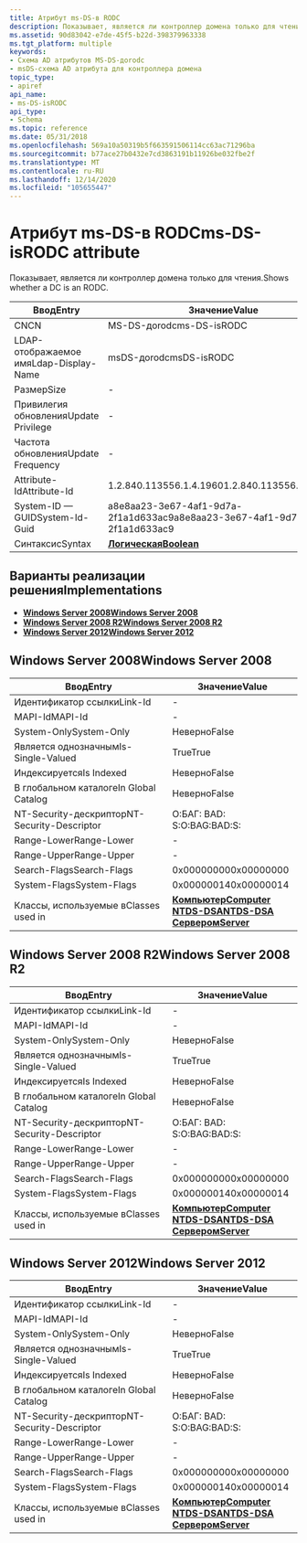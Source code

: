 ```yaml
---
title: Атрибут ms-DS-в RODC
description: Показывает, является ли контроллер домена только для чтения.
ms.assetid: 90d83042-e7de-45f5-b22d-398379963338
ms.tgt_platform: multiple
keywords:
- Схема AD атрибутов MS-DS-доrodc
- msDS-схема AD атрибута для контроллера домена
topic_type:
- apiref
api_name:
- ms-DS-isRODC
api_type:
- Schema
ms.topic: reference
ms.date: 05/31/2018
ms.openlocfilehash: 569a10a50319b5f663591506114cc63ac71296ba
ms.sourcegitcommit: b77ace27b0432e7cd3863191b11926be032fbe2f
ms.translationtype: MT
ms.contentlocale: ru-RU
ms.lasthandoff: 12/14/2020
ms.locfileid: "105655447"
---
```

# <a name="ms-ds-isrodc-attribute"></a><span data-ttu-id="f3491-105">Атрибут ms-DS-в RODC</span><span class="sxs-lookup"><span data-stu-id="f3491-105">ms-DS-isRODC attribute</span></span>

<span data-ttu-id="f3491-106">Показывает, является ли контроллер домена только для чтения.</span><span class="sxs-lookup"><span data-stu-id="f3491-106">Shows whether a DC is an RODC.</span></span>



| <span data-ttu-id="f3491-107">Ввод</span><span class="sxs-lookup"><span data-stu-id="f3491-107">Entry</span></span> | <span data-ttu-id="f3491-108">Значение</span><span class="sxs-lookup"><span data-stu-id="f3491-108">Value</span></span> |
|-------------------|--------------------------------------|
| <span data-ttu-id="f3491-109">CN</span><span class="sxs-lookup"><span data-stu-id="f3491-109">CN</span></span>                | <span data-ttu-id="f3491-110">MS-DS-доrodc</span><span class="sxs-lookup"><span data-stu-id="f3491-110">ms-DS-isRODC</span></span>                         |
| <span data-ttu-id="f3491-111">LDAP-отображаемое имя</span><span class="sxs-lookup"><span data-stu-id="f3491-111">Ldap-Display-Name</span></span> | <span data-ttu-id="f3491-112">msDS-доrodc</span><span class="sxs-lookup"><span data-stu-id="f3491-112">msDS-isRODC</span></span>                          |
| <span data-ttu-id="f3491-113">Размер</span><span class="sxs-lookup"><span data-stu-id="f3491-113">Size</span></span>              | \-                                   |
| <span data-ttu-id="f3491-114">Привилегия обновления</span><span class="sxs-lookup"><span data-stu-id="f3491-114">Update Privilege</span></span>  | \-                                   |
| <span data-ttu-id="f3491-115">Частота обновления</span><span class="sxs-lookup"><span data-stu-id="f3491-115">Update Frequency</span></span>  | \-                                   |
| <span data-ttu-id="f3491-116">Attribute-Id</span><span class="sxs-lookup"><span data-stu-id="f3491-116">Attribute-Id</span></span>      | <span data-ttu-id="f3491-117">1.2.840.113556.1.4.1960</span><span class="sxs-lookup"><span data-stu-id="f3491-117">1.2.840.113556.1.4.1960</span></span>              |
| <span data-ttu-id="f3491-118">System-ID — GUID</span><span class="sxs-lookup"><span data-stu-id="f3491-118">System-Id-Guid</span></span>    | <span data-ttu-id="f3491-119">a8e8aa23-3e67-4af1-9d7a-2f1a1d633ac9</span><span class="sxs-lookup"><span data-stu-id="f3491-119">a8e8aa23-3e67-4af1-9d7a-2f1a1d633ac9</span></span> |
| <span data-ttu-id="f3491-120">Синтаксис</span><span class="sxs-lookup"><span data-stu-id="f3491-120">Syntax</span></span>            | [<span data-ttu-id="f3491-121">**Логическая**</span><span class="sxs-lookup"><span data-stu-id="f3491-121">**Boolean**</span></span>](s-boolean.md)         |



## <a name="implementations"></a><span data-ttu-id="f3491-122">Варианты реализации решения</span><span class="sxs-lookup"><span data-stu-id="f3491-122">Implementations</span></span>

-   [<span data-ttu-id="f3491-123">**Windows Server 2008**</span><span class="sxs-lookup"><span data-stu-id="f3491-123">**Windows Server 2008**</span></span>](#windows-server-2008)
-   [<span data-ttu-id="f3491-124">**Windows Server 2008 R2**</span><span class="sxs-lookup"><span data-stu-id="f3491-124">**Windows Server 2008 R2**</span></span>](#windows-server-2008-r2)
-   [<span data-ttu-id="f3491-125">**Windows Server 2012**</span><span class="sxs-lookup"><span data-stu-id="f3491-125">**Windows Server 2012**</span></span>](#windows-server-2012)

## <a name="windows-server-2008"></a><span data-ttu-id="f3491-126">Windows Server 2008</span><span class="sxs-lookup"><span data-stu-id="f3491-126">Windows Server 2008</span></span>



| <span data-ttu-id="f3491-127">Ввод</span><span class="sxs-lookup"><span data-stu-id="f3491-127">Entry</span></span> | <span data-ttu-id="f3491-128">Значение</span><span class="sxs-lookup"><span data-stu-id="f3491-128">Value</span></span> |
|------------------------|--------------------------------------------------------------------------------------------------------------------------|
| <span data-ttu-id="f3491-129">Идентификатор ссылки</span><span class="sxs-lookup"><span data-stu-id="f3491-129">Link-Id</span></span>                | \-                                                                                                                       |
| <span data-ttu-id="f3491-130">MAPI-Id</span><span class="sxs-lookup"><span data-stu-id="f3491-130">MAPI-Id</span></span>                | \-                                                                                                                       |
| <span data-ttu-id="f3491-131">System-Only</span><span class="sxs-lookup"><span data-stu-id="f3491-131">System-Only</span></span>            | <span data-ttu-id="f3491-132">Неверно</span><span class="sxs-lookup"><span data-stu-id="f3491-132">False</span></span>                                                                                                                    |
| <span data-ttu-id="f3491-133">Является однозначным</span><span class="sxs-lookup"><span data-stu-id="f3491-133">Is-Single-Valued</span></span>       | <span data-ttu-id="f3491-134">True</span><span class="sxs-lookup"><span data-stu-id="f3491-134">True</span></span>                                                                                                                     |
| <span data-ttu-id="f3491-135">Индексируется</span><span class="sxs-lookup"><span data-stu-id="f3491-135">Is Indexed</span></span>             | <span data-ttu-id="f3491-136">Неверно</span><span class="sxs-lookup"><span data-stu-id="f3491-136">False</span></span>                                                                                                                    |
| <span data-ttu-id="f3491-137">В глобальном каталоге</span><span class="sxs-lookup"><span data-stu-id="f3491-137">In Global Catalog</span></span>      | <span data-ttu-id="f3491-138">Неверно</span><span class="sxs-lookup"><span data-stu-id="f3491-138">False</span></span>                                                                                                                    |
| <span data-ttu-id="f3491-139">NT-Security-дескриптор</span><span class="sxs-lookup"><span data-stu-id="f3491-139">NT-Security-Descriptor</span></span> | <span data-ttu-id="f3491-140">О:БАГ: BAD: S:</span><span class="sxs-lookup"><span data-stu-id="f3491-140">O:BAG:BAD:S:</span></span>                                                                                                             |
| <span data-ttu-id="f3491-141">Range-Lower</span><span class="sxs-lookup"><span data-stu-id="f3491-141">Range-Lower</span></span>            | \-                                                                                                                       |
| <span data-ttu-id="f3491-142">Range-Upper</span><span class="sxs-lookup"><span data-stu-id="f3491-142">Range-Upper</span></span>            | \-                                                                                                                       |
| <span data-ttu-id="f3491-143">Search-Flags</span><span class="sxs-lookup"><span data-stu-id="f3491-143">Search-Flags</span></span>           | <span data-ttu-id="f3491-144">0x00000000</span><span class="sxs-lookup"><span data-stu-id="f3491-144">0x00000000</span></span>                                                                                                               |
| <span data-ttu-id="f3491-145">System-Flags</span><span class="sxs-lookup"><span data-stu-id="f3491-145">System-Flags</span></span>           | <span data-ttu-id="f3491-146">0x00000014</span><span class="sxs-lookup"><span data-stu-id="f3491-146">0x00000014</span></span>                                                                                                               |
| <span data-ttu-id="f3491-147">Классы, используемые в</span><span class="sxs-lookup"><span data-stu-id="f3491-147">Classes used in</span></span>        | [<span data-ttu-id="f3491-148">**Компьютер**</span><span class="sxs-lookup"><span data-stu-id="f3491-148">**Computer**</span></span>](c-computer.md)<br/> [<span data-ttu-id="f3491-149">**NTDS-DSA**</span><span class="sxs-lookup"><span data-stu-id="f3491-149">**NTDS-DSA**</span></span>](c-ntdsdsa.md)<br/> [<span data-ttu-id="f3491-150">**Сервером**</span><span class="sxs-lookup"><span data-stu-id="f3491-150">**Server**</span></span>](c-server.md)<br/> |



## <a name="windows-server-2008-r2"></a><span data-ttu-id="f3491-151">Windows Server 2008 R2</span><span class="sxs-lookup"><span data-stu-id="f3491-151">Windows Server 2008 R2</span></span>



| <span data-ttu-id="f3491-152">Ввод</span><span class="sxs-lookup"><span data-stu-id="f3491-152">Entry</span></span> | <span data-ttu-id="f3491-153">Значение</span><span class="sxs-lookup"><span data-stu-id="f3491-153">Value</span></span> |
|------------------------|--------------------------------------------------------------------------------------------------------------------------|
| <span data-ttu-id="f3491-154">Идентификатор ссылки</span><span class="sxs-lookup"><span data-stu-id="f3491-154">Link-Id</span></span>                | \-                                                                                                                       |
| <span data-ttu-id="f3491-155">MAPI-Id</span><span class="sxs-lookup"><span data-stu-id="f3491-155">MAPI-Id</span></span>                | \-                                                                                                                       |
| <span data-ttu-id="f3491-156">System-Only</span><span class="sxs-lookup"><span data-stu-id="f3491-156">System-Only</span></span>            | <span data-ttu-id="f3491-157">Неверно</span><span class="sxs-lookup"><span data-stu-id="f3491-157">False</span></span>                                                                                                                    |
| <span data-ttu-id="f3491-158">Является однозначным</span><span class="sxs-lookup"><span data-stu-id="f3491-158">Is-Single-Valued</span></span>       | <span data-ttu-id="f3491-159">True</span><span class="sxs-lookup"><span data-stu-id="f3491-159">True</span></span>                                                                                                                     |
| <span data-ttu-id="f3491-160">Индексируется</span><span class="sxs-lookup"><span data-stu-id="f3491-160">Is Indexed</span></span>             | <span data-ttu-id="f3491-161">Неверно</span><span class="sxs-lookup"><span data-stu-id="f3491-161">False</span></span>                                                                                                                    |
| <span data-ttu-id="f3491-162">В глобальном каталоге</span><span class="sxs-lookup"><span data-stu-id="f3491-162">In Global Catalog</span></span>      | <span data-ttu-id="f3491-163">Неверно</span><span class="sxs-lookup"><span data-stu-id="f3491-163">False</span></span>                                                                                                                    |
| <span data-ttu-id="f3491-164">NT-Security-дескриптор</span><span class="sxs-lookup"><span data-stu-id="f3491-164">NT-Security-Descriptor</span></span> | <span data-ttu-id="f3491-165">О:БАГ: BAD: S:</span><span class="sxs-lookup"><span data-stu-id="f3491-165">O:BAG:BAD:S:</span></span>                                                                                                             |
| <span data-ttu-id="f3491-166">Range-Lower</span><span class="sxs-lookup"><span data-stu-id="f3491-166">Range-Lower</span></span>            | \-                                                                                                                       |
| <span data-ttu-id="f3491-167">Range-Upper</span><span class="sxs-lookup"><span data-stu-id="f3491-167">Range-Upper</span></span>            | \-                                                                                                                       |
| <span data-ttu-id="f3491-168">Search-Flags</span><span class="sxs-lookup"><span data-stu-id="f3491-168">Search-Flags</span></span>           | <span data-ttu-id="f3491-169">0x00000000</span><span class="sxs-lookup"><span data-stu-id="f3491-169">0x00000000</span></span>                                                                                                               |
| <span data-ttu-id="f3491-170">System-Flags</span><span class="sxs-lookup"><span data-stu-id="f3491-170">System-Flags</span></span>           | <span data-ttu-id="f3491-171">0x00000014</span><span class="sxs-lookup"><span data-stu-id="f3491-171">0x00000014</span></span>                                                                                                               |
| <span data-ttu-id="f3491-172">Классы, используемые в</span><span class="sxs-lookup"><span data-stu-id="f3491-172">Classes used in</span></span>        | [<span data-ttu-id="f3491-173">**Компьютер**</span><span class="sxs-lookup"><span data-stu-id="f3491-173">**Computer**</span></span>](c-computer.md)<br/> [<span data-ttu-id="f3491-174">**NTDS-DSA**</span><span class="sxs-lookup"><span data-stu-id="f3491-174">**NTDS-DSA**</span></span>](c-ntdsdsa.md)<br/> [<span data-ttu-id="f3491-175">**Сервером**</span><span class="sxs-lookup"><span data-stu-id="f3491-175">**Server**</span></span>](c-server.md)<br/> |



## <a name="windows-server-2012"></a><span data-ttu-id="f3491-176">Windows Server 2012</span><span class="sxs-lookup"><span data-stu-id="f3491-176">Windows Server 2012</span></span>



| <span data-ttu-id="f3491-177">Ввод</span><span class="sxs-lookup"><span data-stu-id="f3491-177">Entry</span></span> | <span data-ttu-id="f3491-178">Значение</span><span class="sxs-lookup"><span data-stu-id="f3491-178">Value</span></span> |
|------------------------|--------------------------------------------------------------------------------------------------------------------------|
| <span data-ttu-id="f3491-179">Идентификатор ссылки</span><span class="sxs-lookup"><span data-stu-id="f3491-179">Link-Id</span></span>                | \-                                                                                                                       |
| <span data-ttu-id="f3491-180">MAPI-Id</span><span class="sxs-lookup"><span data-stu-id="f3491-180">MAPI-Id</span></span>                | \-                                                                                                                       |
| <span data-ttu-id="f3491-181">System-Only</span><span class="sxs-lookup"><span data-stu-id="f3491-181">System-Only</span></span>            | <span data-ttu-id="f3491-182">Неверно</span><span class="sxs-lookup"><span data-stu-id="f3491-182">False</span></span>                                                                                                                    |
| <span data-ttu-id="f3491-183">Является однозначным</span><span class="sxs-lookup"><span data-stu-id="f3491-183">Is-Single-Valued</span></span>       | <span data-ttu-id="f3491-184">True</span><span class="sxs-lookup"><span data-stu-id="f3491-184">True</span></span>                                                                                                                     |
| <span data-ttu-id="f3491-185">Индексируется</span><span class="sxs-lookup"><span data-stu-id="f3491-185">Is Indexed</span></span>             | <span data-ttu-id="f3491-186">Неверно</span><span class="sxs-lookup"><span data-stu-id="f3491-186">False</span></span>                                                                                                                    |
| <span data-ttu-id="f3491-187">В глобальном каталоге</span><span class="sxs-lookup"><span data-stu-id="f3491-187">In Global Catalog</span></span>      | <span data-ttu-id="f3491-188">Неверно</span><span class="sxs-lookup"><span data-stu-id="f3491-188">False</span></span>                                                                                                                    |
| <span data-ttu-id="f3491-189">NT-Security-дескриптор</span><span class="sxs-lookup"><span data-stu-id="f3491-189">NT-Security-Descriptor</span></span> | <span data-ttu-id="f3491-190">О:БАГ: BAD: S:</span><span class="sxs-lookup"><span data-stu-id="f3491-190">O:BAG:BAD:S:</span></span>                                                                                                             |
| <span data-ttu-id="f3491-191">Range-Lower</span><span class="sxs-lookup"><span data-stu-id="f3491-191">Range-Lower</span></span>            | \-                                                                                                                       |
| <span data-ttu-id="f3491-192">Range-Upper</span><span class="sxs-lookup"><span data-stu-id="f3491-192">Range-Upper</span></span>            | \-                                                                                                                       |
| <span data-ttu-id="f3491-193">Search-Flags</span><span class="sxs-lookup"><span data-stu-id="f3491-193">Search-Flags</span></span>           | <span data-ttu-id="f3491-194">0x00000000</span><span class="sxs-lookup"><span data-stu-id="f3491-194">0x00000000</span></span>                                                                                                               |
| <span data-ttu-id="f3491-195">System-Flags</span><span class="sxs-lookup"><span data-stu-id="f3491-195">System-Flags</span></span>           | <span data-ttu-id="f3491-196">0x00000014</span><span class="sxs-lookup"><span data-stu-id="f3491-196">0x00000014</span></span>                                                                                                               |
| <span data-ttu-id="f3491-197">Классы, используемые в</span><span class="sxs-lookup"><span data-stu-id="f3491-197">Classes used in</span></span>        | [<span data-ttu-id="f3491-198">**Компьютер**</span><span class="sxs-lookup"><span data-stu-id="f3491-198">**Computer**</span></span>](c-computer.md)<br/> [<span data-ttu-id="f3491-199">**NTDS-DSA**</span><span class="sxs-lookup"><span data-stu-id="f3491-199">**NTDS-DSA**</span></span>](c-ntdsdsa.md)<br/> [<span data-ttu-id="f3491-200">**Сервером**</span><span class="sxs-lookup"><span data-stu-id="f3491-200">**Server**</span></span>](c-server.md)<br/> |



 

 





